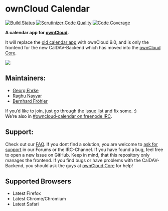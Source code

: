 # ownCloud Calendar 

[![Build Status](https://scrutinizer-ci.com/g/owncloud/calendar-rework/badges/build.png?b=master)](https://scrutinizer-ci.com/g/owncloud/calendar/build-status/master)
[![Scrutinizer Code Quality](https://scrutinizer-ci.com/g/owncloud/calendar-rework/badges/quality-score.png?b=master)](https://scrutinizer-ci.com/g/owncloud/calendar/?branch=master)
[![Code Coverage](https://scrutinizer-ci.com/g/owncloud/calendar-rework/badges/coverage.png?b=master)](https://scrutinizer-ci.com/g/owncloud/calendar/?branch=master)

**A calendar app for [ownCloud](https://owncloud.org).**  

It will replace the [old calendar app](https://github.com/owncloudarchive/calendar) with ownCloud 9.0, and is only the frontend for the new CalDAV-Backend which has moved into the [ownCloud Core](https://github.com/owncloud/core). 

![](https://github.com/owncloud/screenshots/blob/master/calendar/screenshot.png)

## Maintainers:

 - [Georg Ehrke](https://github.com/georgehrke)
 - [Raghu Nayyar](https://github.com/raghunayyar)
 - [Bernhard Fröhler](https://github.com/codeling)

If you’d like to join, just go through the [issue list](https://github.com/owncloud/calendar/issues) and fix some. :)   
We’re also in [#owncloud-calendar on freenode IRC](https://webchat.freenode.net/?channels=owncloud-calendar).

## Support:

Check out our [FAQ](https://github.com/owncloud/calendar/wiki/FAQs). If you dont find a solution, you are welcome to [ask for support](https://owncloud.org/support/) in our Forums or the IRC-Channel. If you have found a bug, feel free to open a new Issue on GitHub. Keep in mind, that this repository only manages the frontend. If you find bugs or have problems with the CalDAV-Backend, you should ask the guys at [ownCloud Core](https://github.com/owncloud/core) for help!

## Supported Browsers

* Latest Firefox
* Latest Chrome/Chromium
* Latest Safari
